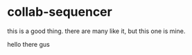 collab-sequencer
================

this is a good thing. there are many like it, but this one is mine.

hello there gus

